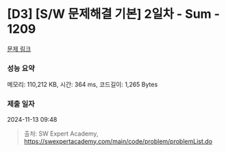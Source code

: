 # [D3] [S/W 문제해결 기본] 2일차 - Sum - 1209 

[문제 링크](https://swexpertacademy.com/main/code/problem/problemDetail.do?contestProbId=AV13_BWKACUCFAYh) 

### 성능 요약

메모리: 110,212 KB, 시간: 364 ms, 코드길이: 1,265 Bytes

### 제출 일자

2024-11-13 09:48



> 출처: SW Expert Academy, https://swexpertacademy.com/main/code/problem/problemList.do